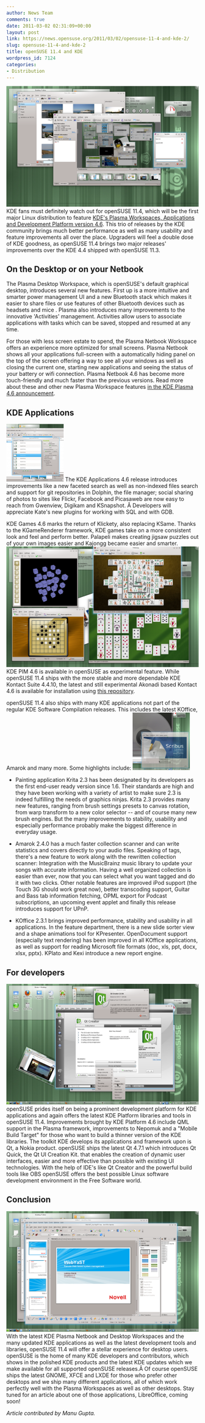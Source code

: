 ```yaml
---
author: News Team
comments: true
date: 2011-03-02 02:31:09+00:00
layout: post
link: https://news.opensuse.org/2011/03/02/opensuse-11-4-and-kde-2/
slug: opensuse-11-4-and-kde-2
title: openSUSE 11.4 and KDE
wordpress_id: 7124
categories:
- Distribution
---
```


[![openSUSE KDE desktop with Dolphin and Gwenview](/wp-content/uploads/2011/02/snapshot22.png)](http://news.opensuse.org/2011/03/02/opensuse-11-4-and-kde-2/snapshot22/) KDE fans must definitely watch out for openSUSE 11.4, which will be the first major Linux distribution to feature [KDE's Plasma Workspaces, Applications and Development Platform version 4.6](http://www.kde.org/announcements/4.6/). This trio of releases by the KDE community brings much better performance as well as many usability and feature improvements all over the place. Upgraders will feel a double dose of KDE goodness, as openSUSE 11.4 brings two major releases' improvements over the KDE 4.4 shipped with openSUSE 11.3.<!-- more -->


## On the Desktop or on your Netbook


The Plasma Desktop Workspace, which is openSUSE's default graphical desktop, introduces several new features. First up is a more intuitive and smarter power management UI and a new Bluetooth stack which makes it easier to share files or use features of other Bluetooth devices such as headsets and mice . Plasma also introduces many improvements to the innovative 'Activities' management. Activities allow users to associate applications with tasks which can be saved, stopped and resumed at any time.

For those with less screen estate to spend, the Plasma Netbook Workspace offers an experience more optimized for small screens. Plasma Netbook shows all your applications full-screen with a automatically hiding panel on the top of the screen offering a way to see all your windows as well as closing the current one, starting new applications and seeing the status of your battery or wifi connection. Plasma Netbook 4.6 has become more touch-friendly and much faster than the previous versions. Read more about these and other new Plasma Workspace features [in the KDE Plasma 4.6 announcement](http://www.kde.org/announcements/4.6/plasma.php).


## KDE Applications


[![digikam picasaweb](/wp-content/uploads/2011/03/digikam-picasaweb-e1299039264422-150x150.png)](http://news.opensuse.org/2011/03/02/opensuse-11-4-and-kde-2/digikam-picasaweb/)
The KDE Applications 4.6 release introduces improvements like a new faceted search as well as non-indexed files search and support for git repositories in Dolphin, the file manager; social sharing of photos to sites like Flickr, Facebook and Picasaweb are now easy to reach from Gwenview, Digikam and KSnapshot. Â Developers will appreciate Kate's new plugins for working with SQL and with GDB.

KDE Games 4.6 marks the return of Klickety, also replacing KSame. Thanks to the KGameRenderer framework, KDE games take on a more consistent look and feel and perform better. Palapeli makes creating jigsaw puzzles out of your own images easier and Kajongg became easier and smarter.
[![the latest KDEGames](/wp-content/uploads/2011/03/kdegames.png)](http://news.opensuse.org/2011/03/02/opensuse-11-4-and-kde-2/kdegames/)
KDE PIM 4.6 is available in openSUSE as experimental feature. While openSUSE 11.4 ships with the more stable and more dependable KDE Kontact Suite 4.4.10, the latest and still experimental Akonadi based Kontact 4.6 is available for installation using [this repository](http://download.opensuse.org/repositories/KDE:/Unstable:/SC:/kdepim46/KDE_Distro_Factory_openSUSE_11.4/).

openSUSE 11.4 also ships with many KDE applications not part of the regular KDE Software Compilation releases. This includes the latest KOffice, Amarok and many more. Some highlights include:
[![Scribus 1.4 RC1 in openSUSE RC2](/wp-content/uploads/2011/03/scribus-e1299039158288-150x150.png)](http://news.opensuse.org/2011/03/02/opensuse-11-4-and-kde-2/scribus/)



	
  * Painting application Krita 2.3 has been designated by its developers as the first end-user ready version since 1.6. Their standards are high and they have been working with a variety of artist to make sure 2.3 is indeed fulfilling the needs of graphics ninjas. Krita 2.3 provides many new features, ranging from brush settings presets to canvas rotation, from warp transform to a new color selector -- and of course many new brush engines. But the many improvements to stability, usability and especially performance probably make the biggest difference in everyday usage.

	
  * Amarok 2.4.0 has a much faster collection scanner and can write statistics and covers directly to your audio files. Speaking of tags, there's a new feature to work along with the rewritten collection scanner: Integration with the MusicBrainz music library to update your songs with accurate information. Having a well organized collection is easier than ever, now that you can select what you want tagged and do it with two clicks. Other notable features are improved iPod support (the Touch 3G should work great now), better transcoding support, Guitar and Bass tab information fetching, OPML export for Podcast subscriptions, an upcoming event applet and finally this release introduces support for UPnP.

	
  * KOffice 2.3.1 brings improved performance, stability and usability in all applications. In the feature department, there is a new slide sorter view and a shape animations tool for KPresenter. OpenDocument support (especially text rendering) has been improved in all KOffice applications, as well as support for reading Microsoft file formats (doc, xls, ppt, docx, xlsx, pptx). KPlato and Kexi introduce a new report engine.




## For developers


[![Qt Creator](/wp-content/uploads/2011/03/snapshot40.png)](http://news.opensuse.org/2011/03/02/opensuse-11-4-and-kde-2/snapshot40/)
openSUSE prides itself on being a prominent development platform for KDE applications and again offers the latest KDE Platform libraries and tools in openSUSE 11.4. Improvements brought by KDE Platform 4.6 include QML support in the Plasma framework, improvements to Nepomuk and a "Mobile Build Target" for those who want to build a thinner version of the KDE libraries.
The toolkit KDE develops its applications and framework upon is Qt, a Nokia product. openSUSE ships the latest Qt 4.7.1 which introduces Qt Quick, the Qt UI Creation Kit. that enables the creation of dynamic user interfaces, easier and more effective than possible with existing UI technologies. With the help of IDE's like Qt Creator and the powerful build tools like OBS openSUSE offers the best possible Linux software development environment in the Free Software world.


## Conclusion


[![LibreOffice on 11.4](/wp-content/uploads/2011/03/snapshot27.png)](http://news.opensuse.org/2011/03/02/opensuse-11-4-and-kde-2/snapshot27/)
With the latest KDE Plasma Netbook and Desktop Workspaces and the many updated KDE applications as well as the latest development tools and libraries, openSUSE 11.4 will offer a stellar experience for desktop users. openSUSE is the home of many KDE developers and contributors, which shows in the polished KDE products and the latest KDE updates which we make available for all supported openSUSE releases.Â Of course openSUSE ships the latest GNOME, XFCE and LXDE for those who prefer other desktops and we ship many different applications, all of which work perfectly well with the Plasma Workspaces as well as other desktops. Stay tuned for an article about one of those applications, LibreOffice, coming soon!

_Article contributed by Manu Gupta._
